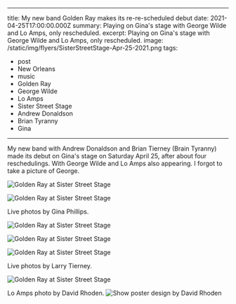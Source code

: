 
---
title: My new band Golden Ray makes its re-re-scheduled debut
date: 2021-04-25T17:00:00.000Z
summary: Playing on Gina's stage with George Wilde and Lo Amps, only rescheduled.
excerpt: Playing on Gina's stage with George Wilde and Lo Amps, only rescheduled.
image: /static/img/flyers/SisterStreetStage-Apr-25-2021.png
tags:
  - post 
  - New Orleans
  - music
  - Golden Ray
  - George Wilde
  - Lo Amps
  - Sister Street Stage
  - Andrew Donaldson
  - Brian Tyranny
  - Gina

---

My new band with Andrew Donaldson and Brian Tierney (Brain Tyranny) made its debut on Gina's stage on Saturday April 25, after about four reschedulings. With George Wilde and Lo Amps also appearing. I forgot to take a picture of George.

![Golden Ray at Sister Street Stage](/static/img/golden-ray/golden-ray-04-apr-25-2021.jpg "Golden Ray at Sister Street Stage")

![Golden Ray at Sister Street Stage](/static/img/golden-ray/golden-ray-03-apr-25-2021.jpg "Golden Ray at Sister Street Stage")

Live photos by Gina Phillips.

![Golden Ray at Sister Street Stage](/static/img/golden-ray/golden-ray-01-apr-25-2021.jpg "Golden Ray at Sister Street Stage")

![Golden Ray at Sister Street Stage](/static/img/golden-ray/golden-ray-brian-apr-25-2021.jpg "Golden Ray at Sister Street Stage")

![Golden Ray at Sister Street Stage](/static/img/golden-ray/golden-ray-02-apr-25-2021.jpg "Golden Ray at Sister Street Stage")

Live photos by Larry Tierney.

![Golden Ray at Sister Street Stage](/static/img/golden-ray/lo-amps-katie-apr-25-2021.jpg "Golden Ray at Sister Street Stage")

Lo Amps photo by David Rhoden.
![Show poster design by David Rhoden](/static/img/flyers/SisterStreetStage-Apr-25-2021.png)

